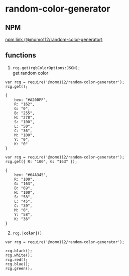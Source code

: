 # random-color-generator


## NPM
[npm link (@momo112/random-color-generator)](https://www.npmjs.com/package/@momo112/random-color-generator)

## functions

1. ```rcg.get(rgbColorOptions:JSON);```<br />
get random color

```nodejs
var rcg = require('@momo112/random-color-generator');
rcg.get();

{
    hex: "#A200FF",
    R: "162",
    G: "0",
    B: "255",
    H: "278",
    S: "100",
    L: "50",
    C: "36",
    M: "100",
    Y: "0",
    K: "0"
}
```

```nodejs
var rcg = require('@momo112/random-color-generator');
rcg.get({ R: "100", G: "163" });

{
    hex: "#64A345",
    R: "100",
    G: "163",
    B: "69",
    H: "100", 
    S: "58", 
    L: "45", 
    C: "39", 
    M: "0", 
    Y: "58", 
    K: "36" 
}
```

2. ```rcg.```**```|color|```**```()```
```nodejs
var rcg = require('@momo112/random-color-generator');

rcg.black();
rcg.white();
rcg.red();
rcg.blue();
rcg.green();
```